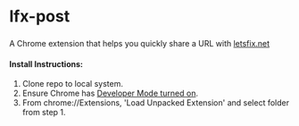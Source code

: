 # lfx-post

###
A Chrome extension that helps you quickly share a URL with [letsfix.net](http://letsfix.net)


#### Install Instructions:
1. Clone repo to local system.
2. Ensure Chrome has [Developer Mode turned on](https://developer.chrome.com/extensions/faq#faq-dev-01).
3. From chrome://Extensions, 'Load Unpacked Extension' and select folder from step 1.
